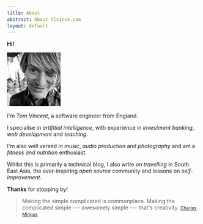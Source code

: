 ```yaml
---
title: About
abstract: About tlvince.com
layout: default
---
```


**Hi!**

![mugshot]

I'm *Tom Vincent*, a software engineer from England.

I specialise in *artifitial intelligence*, with experience in *investment
banking*, *web development* and *teaching*.

I'm also well versed in *music*, *audio production* and *photography* and am a
*fitness and nutrition* enthusiast.

Whilst this is primarily a technical blog, I also write on *travelling* in
South East Asia, the ever-inspiring *open source* community and lessons on
*self-improvement*.

**Thanks** for stopping by!

> Making the simple complicated is commonplace. Making the complicated
> simple --- awesomely simple --- that's creativity.
> <small>[Charles Mingus][]</small>

  [mugshot]: /assets/img/mugshot.jpg "A cold summers day on the Eiffel tower"
  [Charles Mingus]: https://en.wikipedia.org/wiki/Charles_Mingus "Wikipedia entry on Charles Mingus"
